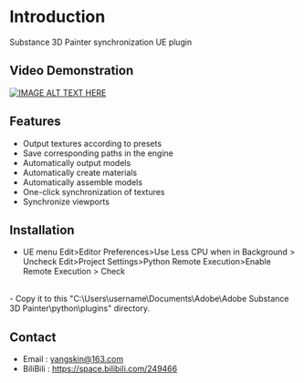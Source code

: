 # Introduction

Substance 3D Painter synchronization UE plugin<br>

## Video Demonstration
[![IMAGE ALT TEXT HERE](https://img.youtube.com/vi/K-tsUKiZ9qc/0.jpg)](https://www.youtube.com/watch?v=K-tsUKiZ9qc)<br>


## Features
- Output textures according to presets
- Save corresponding paths in the engine
- Automatically output models
- Automatically create materials
- Automatically assemble models
- One-click synchronization of textures
- Synchronize viewports

## Installation
- UE menu 
  Edit>Editor Preferences>Use Less CPU when in Background > Uncheck
  Edit>Project Settings>Python Remote Execution>Enable Remote Execution > Check
<br>
- Copy it to this "C:\Users\username\Documents\Adobe\Adobe Substance 3D Painter\python\plugins" directory.<br>

## Contact
- Email    : yangskin@163.com
- BiliBili : https://space.bilibili.com/249466



